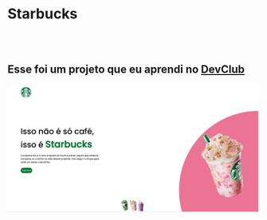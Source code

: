 <h1>Starbucks</h1>
<br>
<br>
<h2>Esse foi um projeto que eu aprendi no <a href="https://aulas.devclub.com.br/m/courses">DevClub</a></h2>

<img src="https://raw.githubusercontent.com/gustavoaduatti29/starbucks/6258d49db7386c8569825e8111e31d1bc013fca1/assets/FotoStarbucksTeste1.png">
